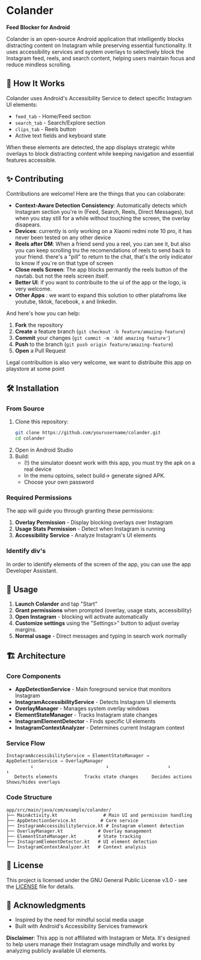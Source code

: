 # Colander

**Feed Blocker for Android**

Colander is an open-source Android application that intelligently blocks distracting content on Instagram while preserving essential functionality. It uses accessibility services and system overlays to selectively block the Instagram feed, reels, and search content, helping users maintain focus and reduce mindless scrolling.

## 🚀 How It Works

Colander uses Android's Accessibility Service to detect specific Instagram UI elements:
- `feed_tab` - Home/Feed section
- `search_tab` - Search/Explore section  
- `clips_tab` - Reels button
- Active text fields and keyboard state

When these elements are detected, the app displays strategic white overlays to block distracting content while keeping navigation and essential features accessible.


## ✨ Contributing

Contributions are welcome! 
Here are the things that you can colaborate:

- **Context-Aware Detection Consistency**: Automatically detects which Instagram section you're in (Feed, Search, Reels, Direct Messages), but when you stay still for a while without touching the screen, the overlay disapears.
- **Devices**: currently is only working on a Xiaomi redmi note 10 pro, it has never been tested on any other device
- **Reels after DM**: When a friend send you a reel, you can see it, but also you can keep scrolling tru the recomendations of reels to send back to your friend. there's a "pill" to return to the chat, that's the only indicator to know if you´re on that type of screen
- **Close reels Screen**: The app blocks permantly the reels button of the navtab. but not the reels screen itself.
- **Better UI**: if you want to contribuite to the ui of the app or the logo, is very welcome. 
- **Other Apps** : we want to expand this solution to other platafroms like youtube, tiktok, facebook, x and linkedin.
  
And here's how you can help:

1. **Fork** the repository
2. **Create** a feature branch (`git checkout -b feature/amazing-feature`)
3. **Commit** your changes (`git commit -m 'Add amazing feature'`)
4. **Push** to the branch (`git push origin feature/amazing-feature`)
5. **Open** a Pull Request

Legal contribuition is also very welcome, we want to distribuite this app on playstore at some point

## 🛠️ Installation


### From Source
1. Clone this repository:
   ```bash
   git clone https://github.com/yourusername/colander.git
   cd colander
   ```
2. Open in Android Studio
3. Build:
   -  (!) the simulator doesnt work with this app, you must try the apk on a real device
   -  In the menu optoins, select build-> generate signed APK.
   -  Choose your own password
     

### Required Permissions
The app will guide you through granting these permissions:

1. **Overlay Permission** - Display blocking overlays over Instagram
2. **Usage Stats Permission** - Detect when Instagram is running  
3. **Accessibility Service** - Analyze Instagram's UI elements

### Identify div's

In order to identify elements of the screen of the app, you can use the app Developer Assistant. 

## 📖 Usage

1. **Launch Colander** and tap "Start"
2. **Grant permissions** when prompted (overlay, usage stats, accessibility)
3. **Open Instagram** - blocking will activate automatically
4. **Customize settings** using the "Settings>" button to adjust overlay margins. 
5. **Normal usage** - Direct messages and typing in search work normally


## 🏗️ Architecture

### Core Components

- **AppDetectionService** - Main foreground service that monitors Instagram
- **InstagramAccessibilityService** - Detects Instagram UI elements
- **OverlayManager** - Manages system overlay windows
- **ElementStateManager** - Tracks Instagram state changes
- **InstagramElementDetector** - Finds specific UI elements
- **InstagramContextAnalyzer** - Determines current Instagram context

### Service Flow

```
InstagramAccessibilityService → ElementStateManager → AppDetectionService → OverlayManager
         ↓                           ↓                      ↓                    ↓
   Detects elements          Tracks state changes     Decides actions      Shows/hides overlays
```


### Code Structure
```
app/src/main/java/com/example/colander/
├── MainActivity.kt                 # Main UI and permission handling
├── AppDetectionService.kt         # Core service
├── InstagramAccessibilityService.kt # Instagram element detection
├── OverlayManager.kt             # Overlay management
├── ElementStateManager.kt        # State tracking
├── InstagramElementDetector.kt   # UI element detection
└── InstagramContextAnalyzer.kt   # Context analysis
```

## 📄 License

This project is licensed under the GNU General Public License v3.0 - see the [LICENSE](LICENSE) file for details.

## 🙏 Acknowledgments

- Inspired by the need for mindful social media usage
- Built with Android's Accessibility Services framework

**Disclaimer**: This app is not affiliated with Instagram or Meta. It's designed to help users manage their Instagram usage mindfully and works by analyzing publicly available UI elements.
